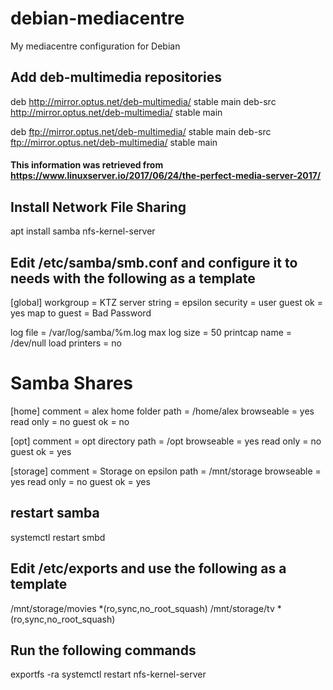 # debian-mediacentre
My mediacentre configuration for Debian

## Add deb-multimedia repositories
deb http://mirror.optus.net/deb-multimedia/ stable main
deb-src http://mirror.optus.net/deb-multimedia/ stable main

deb ftp://mirror.optus.net/deb-multimedia/ stable main
deb-src ftp://mirror.optus.net/deb-multimedia/ stable main

#### This information was retrieved from https://www.linuxserver.io/2017/06/24/the-perfect-media-server-2017/
## Install Network File Sharing
apt install samba nfs-kernel-server
## Edit /etc/samba/smb.conf and configure it to needs with the following as a template
[global]
  workgroup = KTZ
  server string = epsilon
  security = user
  guest ok = yes
  map to guest = Bad Password

  log file = /var/log/samba/%m.log
  max log size = 50
  printcap name = /dev/null
  load printers = no

# Samba Shares
[home]
  comment = alex home folder
  path = /home/alex
  browseable = yes
  read only = no
  guest ok = no

[opt]
  comment = opt directory
  path = /opt
  browseable = yes
  read only = no
  guest ok = yes

[storage]
  comment = Storage on epsilon
  path = /mnt/storage
  browseable = yes
  read only = no
  guest ok = yes
  
## restart samba
systemctl restart smbd
  
## Edit /etc/exports and use the following as a template
/mnt/storage/movies       *(ro,sync,no_root_squash)
/mnt/storage/tv           *(ro,sync,no_root_squash)

## Run the following commands
exportfs -ra
systemctl restart nfs-kernel-server
